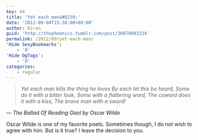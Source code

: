 ```yaml
---
key: 44
title: 'Yet each man&#8230;'
date: '2012-09-04T15:38:00+00:00'
author: Kiran
guid: 'http://thephoenics.tumblr.com/post/30870083224'
permalink: /2012/09/yet-each-man/
'Hide SexyBookmarks':
    - '0'
'Hide OgTags':
    - '0'
categories:
    - regular
---
```


> *Yet each man kills the thing he loves By each let this be heard, Some do it with a bitter look, Some with a flattering word, The coward does it with a kiss, The brave man with a sword!*

<span> —</span> *The Ballad Of Reading Gaol by Oscar Wilde*

Oscar Wilde is one of my favorite poets. Sometimes though, I do not wish to agree with him. But is it true? I leave the decision to you.